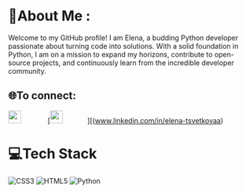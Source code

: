 # 💫About Me :
Welcome to my GitHub profile! I am Elena, a  budding Python developer passionate about turning code into solutions.
With a solid foundation in Python, I am on a mission to expand my horizons, contribute to open-source projects, and continuously learn from the incredible developer community. 

## 🌐To connect:
[<img src="https://github.com/user-attachments/assets/92cbd73a-bc20-429e-9174-cfb336aba9c0"  width="26px" style="padding-right:50px">](https://www.instagram.com/_hellenats/)
[<img src="https://cdn3.iconfinder.com/data/icons/social-media-chamfered-corner/154/linkedin-64.png" width="26px" style="padding-right:50px">][(www.linkedin.com/in/elena-tsvetkovaa)

# 💻Tech Stack
![CSS3](https://img.shields.io/badge/css3-%231572B6.svg?style=for-the-badge&logo=css3&logoColor=white) ![HTML5](https://img.shields.io/badge/html5-%23E34F26.svg?style=for-the-badge&logo=html5&logoColor=white) ![Python](https://img.shields.io/badge/python-3670A0?style=for-the-badge&logo=python&logoColor=ffdd54)


